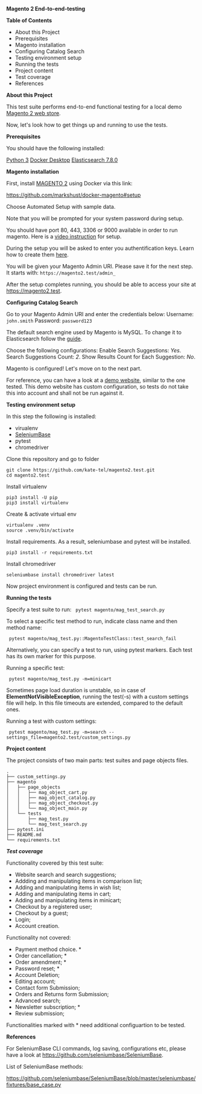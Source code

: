 **Magento 2 End-to-end-testing**

**Table of Contents**

* About this Project
* Prerequisites
* Magento installation
* Configuring Catalog Search
* Testing environment setup
* Running the tests
* Project content
* Test coverage
* References

**About this Project**

This test suite performs end-to-end functional testing for a local demo [Magento 2 web store](https://magento.com/).

Now, let's look how to get things up and running to use the tests.

**Prerequisites**

You should have the following installed:

[Python 3](https://www.python.org/downloads/)
[Docker Desktop](https://www.docker.com/products/docker-desktop)
[Elasticsearch 7.8.0](https://www.elastic.co/guide/en/elasticsearch/reference/current/getting-started-install.html#run-elasticsearch-local)

**Magento installation**

First, install [MAGENTO 2](https://magento.com/) using Docker via this link:

https://github.com/markshust/docker-magento#setup

Choose Automated Setup with sample data.

Note that you will be prompted for your system password during setup.

You should have port 80, 443, 3306 or 9000 available in order to run magento. Here is a [video instruction](https://courses.m.academy/courses/setup-magento-2-development-environment-docker/lectures/8974570) for setup.

During the setup you will be asked to enter you authentification keys. Learn how to create them [here](https://devdocs.magento.com/guides/v2.3/install-gde/prereq/connect-auth.html).

You will be given your Magento Admin URI. Please save it for the next step. It starts with: `https://magento2.test/admin_`

After the setup completes running, you should be able to access your site at https://magento2.test.

**Configuring Catalog Search**

Go to your Magento Admin URI and enter the credentials below:
Username: `john.smith`
Password: `password123`

The default search engine used by Magento is MySQL. To change it to Elasticsearch follow the [guide](https://docs.magento.com/user-guide/catalog/search-elasticsearch.html#step-1-configure-search-options). 

Choose the following configurations:
Enable Search Suggestions: _Yes_.
Search Suggestions Count: _2_.
Show Results Count for Each Suggestion: _No_.

Magento is configured! Let's move on to the next part.

For reference, you can have a look at a [demo website](http://demo.magento-elastic-suite.io/index.php), similar to the one tested. This demo website has custom configuration, so tests do not take this into account and shall not be run against it.

**Testing environment setup**   

In this step the following is installed:
* virualenv
* [SeleniumBase](https://seleniumbase.io/)
* pytest
* chromedriver

Clone this repository and go to folder

```
git clone https://github.com/kate-tel/magento2.test.git
cd magento2.test

```
Install virtualenv

```
pip3 install -U pip
pip3 install virtualenv

```
Create & activate virtual env

```
virtualenv .venv
source .venv/bin/activate

```
Install requirements. As a result, seleniumbase and pytest will be installed.

`pip3 install -r requirements.txt`

Install chromedriver

`seleniumbase install chromedriver latest`

Now project environment is configured and tests can be run.

**Running the tests**

Specify a test suite to run:
` pytest magento/mag_test_search.py`

To select a specific test method to run, indicate class name and then method name:

` pytest magento/mag_test.py::MagentoTestClass::test_search_fail`

Alternatively, you can specify a test to run, using pytest markers. Each test has its own marker for this purpose.

Running a specific test:

` pytest magento/mag_test.py -m=minicart`

Sometimes page load duration is unstable, so in case of **ElementNotVisibleException**, running the test(-s) with a custom settings file will help. In this file timeouts are extended, compared to the default ones.

Running a test with custom settings:

` pytest magento/mag_test.py -m=search --settings_file=magento2.test/custom_settings.py`

**Project content**

The project consists of two main parts: test suites and page objects files.
```
.
├── custom_settings.py 
├── magento 
│   ├── page_objects
│   │   ├── mag_object_cart.py 
│   │   ├── mag_object_catalog.py 
│   │   ├── mag_object_checkout.py
│   │   └── mag_object_main.py 
│   └── tests
│       ├── mag_test.py
│       └── mag_test_search.py
├── pytest.ini
├── README.md
└── requirements.txt

```

***Test coverage***

Functionality covered by this test suite:

* Website search and search suggestions;
* Addding and manipulating items in comparison list;
* Adding and manipulating items in wish list;
* Adding and manipulating items in cart;
* Adding and manipulating items in minicart;
* Checkout by a registered user;
* Checkout by a guest;
* Login;
* Account creation.

Functionality not covered:

* Payment method choice. *
* Order cancellation; *
* Order amendment;    *
* Password reset; *
* Account Deletion;
* Editing account;
* Contact form Submission;
* Orders and Returns form Submission;
* Advanced search;
* Newsletter subscription;    *
* Review submission;

Functionalities marked with * need additional configuartion to be tested.

**References**

For SeleniumBase CLI commands, log saving, configurations etc, please have a look at https://github.com/seleniumbase/SeleniumBase.

List of SeleniumBase methods:

https://github.com/seleniumbase/SeleniumBase/blob/master/seleniumbase/fixtures/base_case.py
